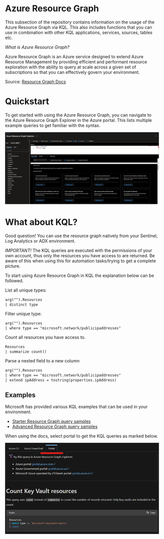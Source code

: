# Azure Resource Graph
This subsection of the repository contains information on the usage of the Azure Resource Graph via KQL. This also includes functions that you can use in combination with other KQL applications, services, sources, tables etc. 

*What is Azure Resource Graph?*

Azure Resource Graph is an Azure service designed to extend Azure Resource Management by providing efficient and performant resource exploration with the ability to query at scale across a given set of subscriptions so that you can effectively govern your environment.

Source: [Resource Graph Docs](https://learn.microsoft.com/en-us/azure/governance/resource-graph/overview)

# Quickstart
To get started with using the Azure Resource Graph, you can navigate to the Azure Resource Graph Explorer in the Azure portal. This lists multiple example queries to get familiar with the syntax.

![Azure Resource Graph Explorer](Images/QuickStart.png)

# What about KQL?
Good question! You can use the resource graph natively from your Sentinel, Log Analytics or ADX environment. 

*IMPORTANT!* The KQL queries are executed with the permissions of your own account, thus only the resources you have access to are returned. Be aware of this when using this for automation tasks/trying to get a complete picture.

To start using Azure Resource Graph in KQL the explanation below can be followed.

List all unique types:
```
arg("").Resources
| distinct type
```

Filter unique type:
```
arg("").Resources
| where type == "microsoft.network/publicipaddresses"
```

Count all resources you have access to.
```
Resources
| summarize count()
```

Parse a nested field to a new column
```
arg("").Resources
| where type == "microsoft.network/publicipaddresses"
| extend ipAddress = tostring(properties.ipAddress)
```

## Examples
Microsoft has provided various KQL examples that can be used in your environment.

- [Starter Resource Graph query samples](https://learn.microsoft.com/en-us/azure/governance/resource-graph/samples/starter?tabs=azure-cli)
- [Advanced Resource Graph query samples](https://learn.microsoft.com/en-us/azure/governance/resource-graph/samples/advanced?tabs=azure-cli)

When using the docs, select portal to get the KQL queries as marked below.

![Azure Resource Graph Docs](Images/Portal.png)